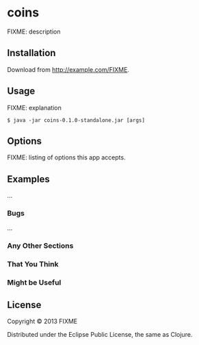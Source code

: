 # coins

FIXME: description

## Installation

Download from http://example.com/FIXME.

## Usage

FIXME: explanation

    $ java -jar coins-0.1.0-standalone.jar [args]

## Options

FIXME: listing of options this app accepts.

## Examples

...

### Bugs

...

### Any Other Sections
### That You Think
### Might be Useful

## License

Copyright © 2013 FIXME

Distributed under the Eclipse Public License, the same as Clojure.
